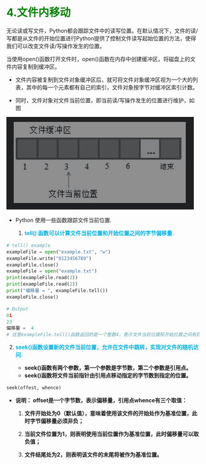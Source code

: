 # **<font color="green"> 4.文件内移动 </font>**

无论读或写文件，Python都会跟踪文件中的读写位置。在默认情况下，文件的读/写都是从文件的开始位置进行Python提供了控制文件读写起始位置的方法，使得我们可以改变文件读/写操作发生的位置。

当使用open()函数打开文件时，open()函数在内存中创建缓冲区，将磁盘上的文件内容复制到缓冲区。
  
- 文件内容被复制到文件对象缓冲区后，就可将文件对象缓冲区视为一个大的列表，其中的每一个元素都有自己的索引，文件对象按字节对缓冲区索引计数。

- 同时，文件对象对文件当前位置，即当前读/写操作发生的位置进行维护，如图

![文件当前位置](00.Picture/01.png)

- Python 使用一些函数跟踪文件当前位置.
  
  1. **<font color="sky-blue"> tell()  函数可以计算文件当前位置和开始位置之间的字节偏移量.</font>**

```python
# tell() example
exampleFile = open("example.txt", "w")
exampleFile.write("0123456789")
exampleFile.close()
exampleFile = open("example.txt")
print(exampleFile.read(2))
print(exampleFile.read(2))
print("偏移量 = ", exampleFile.tell())
exampleFile.close()
```

```Python
# Output
01
23
偏移量 =  4
# 这里exampleFile.tell()函数返回的是一个整数4，表示文件当前位置和开始位置之间有四个字节偏移量。因为已经从文件中读取四个字符了，所以产生了四个字节偏移量
```

2. **<font color="sky-blue"> seek()函数设置新的文件当前位置，允许在文件中跳转，实现对文件的随机访问. </font>**
   
   - **seek()函数有两个参数，第一个参数是字节数，第二个参数是引用点。**
   - **seek()函数将文件当前指针由引用点移动指定的字节数到指定的位置。**

```python
seek(offest, whence)
```
   - **说明：  offset是一个字节数，表示偏移量，引用点whence有三个取值：**
  
      1. **文件开始处为0（默认值），意味着使用该文件的开始处作为基准位置，此时字节偏移量必须非负；**
   
      2. **当前文件位置为1，则表明使用当前位置作为基准位置，此时偏移量可以取负值；**


      3. **文件结尾处为2，则表明该文件的末尾将被作为基准位置。**